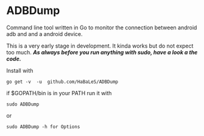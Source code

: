 # ADBDump
Command line tool written in Go to monitor the connection between android adb and and a android device.

This is a very early stage in development. It kinda works but do not expect too much. ***As always before you run anything with sudo, have a look a the code.***

Install with 
  
    go get -v  -u  github.com/HaBaLeS/ADBDump

if $GOPATH/bin is in your PATH run it with 

    sudo ADBDump

or 

    sudo ADBDump -h for Options


